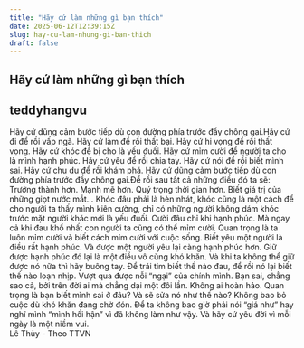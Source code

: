 ```yaml
---
title: "Hãy cứ làm những gì bạn thích"
date: 2025-06-12T12:39:15Z
slug: hay-cu-lam-nhung-gi-ban-thich
draft: false
---
```


## Hãy cứ làm những gì bạn thích

## teddyhangvu

Hãy cứ dũng cảm bước tiếp dù con đường phía trước đầy chông gai.Hãy cứ đi để rồi vấp ngã.
Hãy cứ làm để rồi thất bại.
Hãy cứ hi vọng để rồi thất vọng.
Hãy cứ khóc để bị cho là yếu đuối.
Hãy cứ mỉm cười để người ta cho là mình hạnh phúc.
Hãy cứ yêu để rồi chia tay.
Hãy cứ nói để rồi biết mình sai.
Hãy cứ chu du để rồi khám phá.
Hãy cứ dũng cảm bước tiếp dù con đường phía trước đầy chông gai.Để rồi sau tất cả những điều đó ta sẽ:
Trưởng thành hơn.
Mạnh mẽ hơn.
Quý trọng thời gian hơn.
Biết giá trị của những giọt nước mắt… Khóc đâu phải là hèn nhát, khóc cũng là một cách để cho người ta thấy mình kiên cường, chỉ có những người không dám khóc trước mặt người khác mới là yếu đuối.
Cười đâu chỉ khi hạnh phúc. Mà ngay cả khi đau khổ nhất con người ta cũng có thể mỉm cười. Quan trọng là ta luôn mỉm cười và biết cách mỉm cười với cuộc sống.
Biết yêu một người là điều rất hạnh phúc. Và được một người yêu lại càng hạnh phúc hơn. Giữ được hạnh phúc đó lại  là một điều vô cùng khó khăn. Và khi ta không thể giữ được nó nữa thì hãy buông tay. Để trái tim biết thế nào đau, để rồi nó lại biết thế nào loạn nhịp.
Vượt qua được nỗi “ngại” của chính mình. Bạn sai, chẳng sao cả, bởi trên đời ai mà chẳng dại một đôi lần. Không ai hoàn hảo. Quan trọng là bạn biết mình sai ở đâu? Và sẽ sửa nó như thế nào?
Không bao bỏ cuộc dù khó khăn đang chờ đón. Để ta không bao giờ phải nói “giá như” hay nghĩ mình “mình hối hận” vì đã không làm như vậy. 
Và hãy cứ yêu đời vì mỗi ngày là một niềm vui.            
Lê Thủy - Theo TTVN